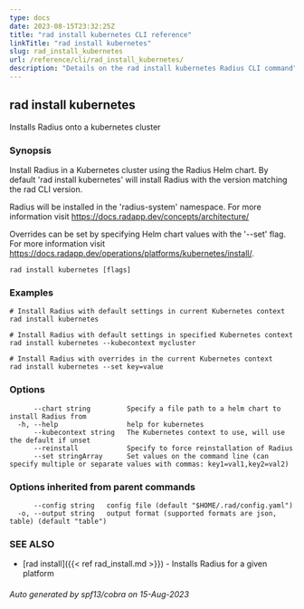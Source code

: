 ```yaml
---
type: docs
date: 2023-08-15T23:32:25Z
title: "rad install kubernetes CLI reference"
linkTitle: "rad install kubernetes"
slug: rad_install_kubernetes
url: /reference/cli/rad_install_kubernetes/
description: "Details on the rad install kubernetes Radius CLI command"
---
```

## rad install kubernetes

Installs Radius onto a kubernetes cluster

### Synopsis

Install Radius in a Kubernetes cluster using the Radius Helm chart.
By default 'rad install kubernetes' will install Radius with the version matching the rad CLI version.

Radius will be installed in the 'radius-system' namespace. For more information visit https://docs.radapp.dev/concepts/architecture/

Overrides can be set by specifying Helm chart values with the '--set' flag. For more information visit https://docs.radapp.dev/operations/platforms/kubernetes/install/.


```
rad install kubernetes [flags]
```

### Examples

```
# Install Radius with default settings in current Kubernetes context
rad install kubernetes

# Install Radius with default settings in specified Kubernetes context
rad install kubernetes --kubecontext mycluster

# Install Radius with overrides in the current Kubernetes context
rad install kubernetes --set key=value

```

### Options

```
      --chart string         Specify a file path to a helm chart to install Radius from
  -h, --help                 help for kubernetes
      --kubecontext string   The Kubernetes context to use, will use the default if unset
      --reinstall            Specify to force reinstallation of Radius
      --set stringArray      Set values on the command line (can specify multiple or separate values with commas: key1=val1,key2=val2)
```

### Options inherited from parent commands

```
      --config string   config file (default "$HOME/.rad/config.yaml")
  -o, --output string   output format (supported formats are json, table) (default "table")
```

### SEE ALSO

* [rad install]({{< ref rad_install.md >}})	 - Installs Radius for a given platform

###### Auto generated by spf13/cobra on 15-Aug-2023
